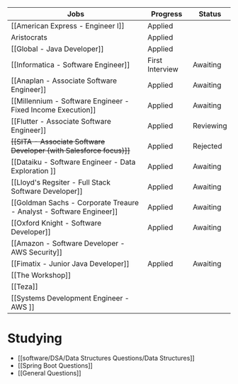 
| Jobs                                                                | Progress        | Status    |
| ------------------------------------------------------------------- | --------------- | --------- |
| [[American Express - Engineer I]]                                   | Applied         |           |
| Aristocrats                                                         | Applied         |           |
| [[Global - Java Developer]]                                         | Applied         |           |
| [[Informatica - Software Engineer]]                                 | First Interview | Awaiting  |
| [[Anaplan - Associate Software Engineer]]                           | Applied         | Awaiting  |
| [[Millennium - Software Engineer - Fixed Income Execution]]         | Applied         | Awaiting  |
| [[Flutter - Associate Software Engineer]]                           | Applied         | Reviewing |
| ~~[[SITA - Associate Software Developer (with Salesforce focus)]]~~ | Applied         | Rejected  |
| [[Dataiku - Software Engineer - Data Exploration ]]<br>             | Applied         | Awaiting  |
| [[Lloyd's Regsiter - Full Stack Software Developer]]                | Applied         | Awaiting  |
| [[Goldman Sachs - Corporate Treaure - Analyst - Software Engineer]] | Applied         | Awaiting  |
| [[Oxford Knight - Software Developer]]                              | Applied         | Awaiting  |
| [[Amazon - Software Developer - AWS Security]]                      |                 |           |
| [[Fimatix - Junior Java Developer]]                                 | Applied         | Awaiting  |
| [[The Workshop]]                                                    |                 |           |
| [[Teza]]                                                            |                 |           |
| [[Systems Development Engineer - AWS ]]                             |                 |           |

# Studying
- [[software/DSA/Data Structures Questions/Data Structures]]
- [[Spring Boot Questions]]
- [[General Questions]]


